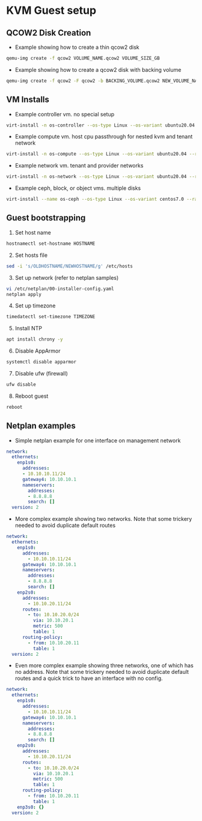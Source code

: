 # KVM Guest setup

## QCOW2 Disk Creation

* Example showing how to create a thin qcow2 disk

```bash
qemu-img create -f qcow2 VOLUME_NAME.qcow2 VOLUME_SIZE_GB
```

* Example showing how to create a qcow2 disk with backing volume

```bash
qemu-img create -f qcow2 -F qcow2 -b BACKING_VOLUME.qcow2 NEW_VOLUME_NAME.qcow2
```

## VM Installs

* Example controller vm. no special setup

```bash
virt-install -n os-controller --os-type Linux --os-variant ubuntu20.04 --ram 8192 --vcpus 2 --import --disk /data/images/os-controller.qcow2 --network bridge:br-mgt --graphics vnc --noautoconsole
```

* Example compute vm. host cpu passthrough for nested kvm and tenant network

```bash
virt-install -n os-compute --os-type Linux --os-variant ubuntu20.04 --ram 16384 --vcpus 2 --cpu host-passthrough --import --disk /data/images/os-compute.qcow2 --network bridge:br-mgt --network bridge:br-tnt --graphics vnc --noautoconsole
```

* Example network vm. tenant and provider networks

```bash
virt-install -n os-network --os-type Linux --os-variant ubuntu20.04 --ram 2048 --vcpus 1 --import --disk /data/images/os-network.qcow2 --network bridge:br-mgt --network bridge:br-tnt --network bridge:br-ext --graphics vnc --noautoconsole
```

* Example ceph, block, or object vms. multiple disks

```bash
virt-install --name os-ceph --os-type Linux --os-variant centos7.0 --ram 4096 --vcpus 1 --import --disk /data/images/os-ceph.qcow2 --disk /data/disks/os-ceph-data1.qcow2 --disk /data/disks/os-ceph-data2.qcow2 --disk /data/disks/os-ceph-data3.qcow2 --disk /data/disks/os-ceph-data4.qcow2 --network bridge:br0 --graphics vnc --noautoconsole
```

## Guest bootstrapping

1. Set host name

```bash
hostnamectl set-hostname HOSTNAME
```

2. Set hosts file

```bash
sed -i 's/OLDHOSTNAME/NEWHOSTNAME/g' /etc/hosts
```

3. Set up network (refer to netplan samples)

```bash
vi /etc/netplan/00-installer-config.yaml
netplan apply
```

4. Set up timezone

```bash
timedatectl set-timezone TIMEZONE
```

5. Install NTP

```bash
apt install chrony -y
```

6. Disable AppArmor

```bash
systemctl disable apparmor
```

7. Disable ufw (firewall)

```bash
ufw disable
```

8. Reboot guest

```bash
reboot
```

## Netplan examples

* Simple netplan example for one interface on management network

```yaml
network:
  ethernets:
    enp1s0:
      addresses:
      - 10.10.10.11/24
      gateway4: 10.10.10.1
      nameservers:
        addresses:
        - 8.8.8.8
        search: []
  version: 2
```

* More complex example showing two networks. Note that some trickery needed to avoid duplicate default routes

```yaml
network:
  ethernets:
    enp1s0:
      addresses:
        - 10.10.10.11/24
      gateway4: 10.10.10.1
      nameservers:
        addresses:
        - 8.8.8.8
        search: []
    enp2s0:
      addresses:
        - 10.10.20.11/24
      routes:
        - to: 10.10.20.0/24
          via: 10.10.20.1
          metric: 500
          table: 1
      routing-policy:
        - from: 10.10.20.11
          table: 1
  version: 2
```

* Even more complex example showing three networks, one of which has no address. Note that some trickery needed to avoid duplicate default routes and a quick trick to have an interface with no config.

```yaml
network:
  ethernets:
    enp1s0:
      addresses:
        - 10.10.10.11/24
      gateway4: 10.10.10.1
      nameservers:
        addresses:
        - 8.8.8.8
        search: []
    enp2s0:
      addresses:
        - 10.10.20.11/24
      routes:
        - to: 10.10.20.0/24
          via: 10.10.20.1
          metric: 500
          table: 1
      routing-policy:
        - from: 10.10.20.11
          table: 1
    enp3s0: {}
  version: 2
```